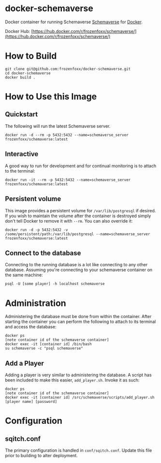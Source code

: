 # docker-schemaverse
Docker container for running Schemaverse
[Schemaverse](https://schemaverse.com/) for [Docker](https://www.docker.com).

Docker Hub: [https://hub.docker.com/r/frozenfoxx/schemaverse/](https://hub.docker.com/r/frozenfoxx/schemaverse/)

# How to Build
```
git clone git@github.com:frozenfoxx/docker-schemaverse.git
cd docker-schemaverse
docker build .
```

# How to Use this Image
## Quickstart
The following will run the latest Schemaverse server.

```
docker run -d --rm -p 5432:5432 --name=schemaverse_server frozenfoxx/schemaverse:latest
```

## Interactive
A good way to run for development and for continual monitoring is to attach to the terminal:

```
docker run -it --rm -p 5432:5432 --name=schemaverse_server frozenfoxx/schemaverse:latest
```

## Persistent volume
This image provides a persistent volume for `/var/lib/postgresql` if desired. If you wish to maintain the volume after the container is destroyed simply don't tell Docker to remove it with `--rm`. You can also override it:

```
docker run -d -p 5432:5432 -v /some/persistent/path:/var/lib/postgresql --name=schemaverse_server frozenfoxx/schemaverse:latest
```

## Connect to the database
Connecting to the running database is a lot like connecting to any other database. Assuming you're connecting to your schemaverse container on the same machine:

```
psql -U [some player] -h localhost schemaverse
```

# Administration
Administering the database must be done from within the container. After starting the container you can perform the following to attach to its terminal and access the database:

```
docker ps
[note container id of the schemaverse container]
docker exec -it [container id] /bin/bash
su schemaverse -c "psql schemaverse"
```

## Add a Player
Adding a player is very similar to administering the database. A script has been included to make this easier, `add_player.sh`. Invoke it as such:

```
docker ps
[note container id of the schemaverse container]
docker exec -it [container id] /src/schemaverse/scripts/add_player.sh [player name] [password]
```

# Configuration
## sqitch.conf
The primary configuration is handled in `conf/sqitch.conf`. Update this file prior to building to alter deployment.
